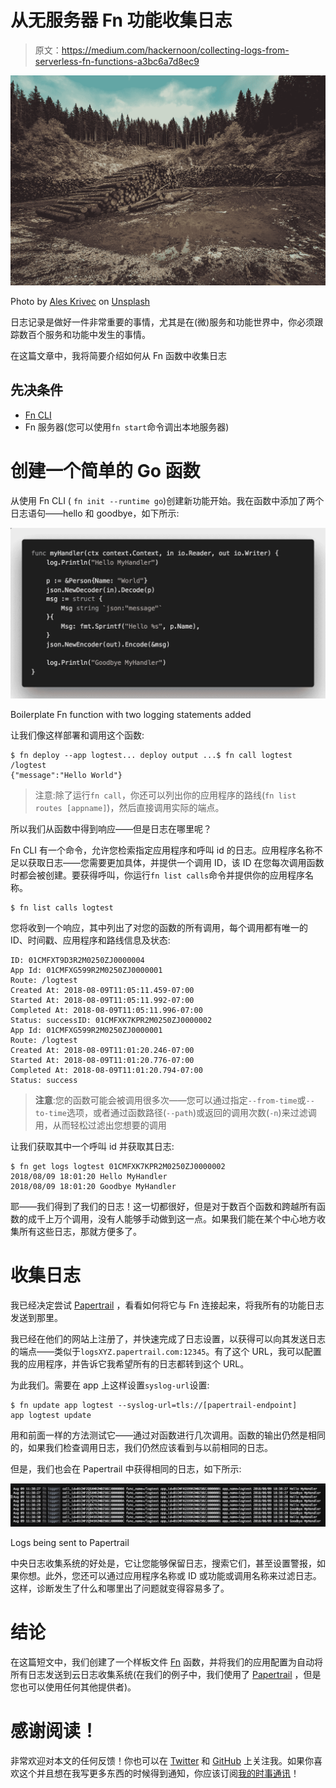 # 从无服务器 Fn 功能收集日志

> 原文：<https://medium.com/hackernoon/collecting-logs-from-serverless-fn-functions-a3bc6a7d8ec9>

![](img/0bb32f492db412668b3382a56648f006.png)

Photo by [Ales Krivec](https://unsplash.com/@aleskrivec) on [Unsplash](https://unsplash.com/search/photos/log)

日志记录是做好一件非常重要的事情，尤其是在(微)服务和功能世界中，你必须跟踪数百个服务和功能中发生的事情。

在这篇文章中，我将简要介绍如何从 Fn 函数中收集日志

## 先决条件

*   [Fn CLI](https://github.com/fnproject/cli)
*   Fn 服务器(您可以使用`fn start`命令调出本地服务器)

# 创建一个简单的 Go 函数

从使用 Fn CLI ( `fn init --runtime go`)创建新功能开始。我在函数中添加了两个日志语句——hello 和 goodbye，如下所示:

![](img/2f7b8d5b99fc59e7651b71b50bcdfe44.png)

Boilerplate Fn function with two logging statements added

让我们像这样部署和调用这个函数:

```
$ fn deploy --app logtest... deploy output ...$ fn call logtest /logtest
{"message":"Hello World"}
```

> 注意:除了运行`fn call`，你还可以列出你的应用程序的路线(`fn list routes [appname]`)，然后直接调用实际的端点。

所以我们从函数中得到响应——但是日志在哪里呢？

Fn CLI 有一个命令，允许您检索指定应用程序和呼叫 id 的日志。应用程序名称不足以获取日志——您需要更加具体，并提供一个调用 ID，该 ID 在您每次调用函数时都会被创建。要获得呼叫，你运行`fn list calls`命令并提供你的应用程序名称。

```
$ fn list calls logtest
```

您将收到一个响应，其中列出了对您的函数的所有调用，每个调用都有唯一的 ID、时间戳、应用程序和路线信息及状态:

```
ID: 01CMFXT9D3R2M0250ZJ0000004
App Id: 01CMFXG599R2M0250ZJ0000001
Route: /logtest
Created At: 2018-08-09T11:05:11.459-07:00
Started At: 2018-08-09T11:05:11.992-07:00
Completed At: 2018-08-09T11:05:11.996-07:00
Status: successID: 01CMFXK7KPR2M0250ZJ0000002
App Id: 01CMFXG599R2M0250ZJ0000001
Route: /logtest
Created At: 2018-08-09T11:01:20.246-07:00
Started At: 2018-08-09T11:01:20.776-07:00
Completed At: 2018-08-09T11:01:20.794-07:00
Status: success
```

> **注意**:您的函数可能会被调用很多次——您可以通过指定`--from-time`或`--to-time`选项，或者通过函数路径(`--path`)或返回的调用次数(`-n`)来过滤调用，从而轻松过滤出您想要的调用

让我们获取其中一个呼叫 id 并获取其日志:

```
$ fn get logs logtest 01CMFXK7KPR2M0250ZJ0000002
2018/08/09 18:01:20 Hello MyHandler
2018/08/09 18:01:20 Goodbye MyHandler
```

耶——我们得到了我们的日志！这一切都很好，但是对于数百个函数和跨越所有函数的成千上万个调用，没有人能够手动做到这一点。如果我们能在某个中心地方收集所有这些日志，那就方便多了。

# 收集日志

我已经决定尝试 [Papertrail](https://papertrail.com) ，看看如何将它与 Fn 连接起来，将我所有的功能日志发送到那里。

我已经在他们的网站上注册了，并快速完成了日志设置，以获得可以向其发送日志的端点——类似于`logsXYZ.papertrail.com:12345`。有了这个 URL，我可以配置我的应用程序，并告诉它我希望所有的日志都转到这个 URL。

为此我们。需要在 app 上这样设置`syslog-url`设置:

```
$ fn update app logtest --syslog-url=tls://[papertrail-endpoint]
app logtest update
```

用和前面一样的方法测试它——通过对函数进行几次调用。函数的输出仍然是相同的，如果我们检查调用日志，我们仍然应该看到与以前相同的日志。

但是，我们也会在 Papertrail 中获得相同的日志，如下所示:

![](img/a7d04bbd64ff826ce32412f49fdf4f0a.png)

Logs being sent to Papertrail

中央日志收集系统的好处是，它让您能够保留日志，搜索它们，甚至设置警报，如果你想。此外，您还可以通过应用程序名称或 ID 或功能或调用名称来过滤日志。这样，诊断发生了什么和哪里出了问题就变得容易多了。

# 结论

在这篇短文中，我们创建了一个样板文件 [Fn](https://fnproject.io) 函数，并将我们的应用配置为自动将所有日志发送到云日志收集系统(在我们的例子中，我们使用了 [Papertrail](https://papertrail.com) ，但是您也可以使用任何其他提供者)。

# 感谢阅读！

非常欢迎对本文的任何反馈！你也可以在 [Twitter](http://twitter.com/pjausovec) 和 [GitHub](http://github.com/peterj) 上关注我。如果你喜欢这个并且想在我写更多东西的时候得到通知，你应该订阅[我的时事通讯](https://tinyletter.com/pjausovec)！